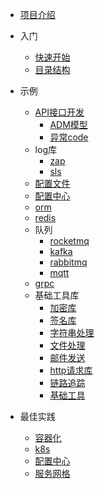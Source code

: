 - [项目介绍](zh-cn/README.md)
- 入门
  - [快速开始](zh-cn/nav/quickstart.md)
  - [目录结构](zh-cn/nav/dir.md)

- 示例
  - [API接口开发](zh-cn/nav/api.md)
    - [ADM模型](zh-cn/nav/adm.md)
    - [异常code](zh-cn/nav/code.md)
  - log库
    - [zap](zh-cn/nav/zap.md)
    - [sls](zh-cn/nav/sls.md)
  - [配置文件](zh-cn/nav/configfile.md)
  - [配置中心](zh-cn/nav/config.md)
  - [orm](zh-cn/nav/orm.md)
  - [redis](zh-cn/nav/redis.md)
  - 队列
    - [rocketmq](zh-cn/nav/rocketmq.md)
    - [kafka](zh-cn/nav/kafka.md)
    - [rabbitmq](zh-cn/nav/rabbitmq.md)
    - [mqtt](zh-cn/nav/mqtt.md)
  - [grpc](zh-cn/nav/grpc.md)
  - 基础工具库
    - [加密库](zh-cn/nav/encrypt.md)
    - [签名库](zh-cn/nav/sign.md)
    - [字符串处理](zh-cn/nav/string.md)
    - [文件处理](zh-cn/nav/file.md)
    - [邮件发送](zh-cn/nav/email.md)
    - [http请求库](zh-cn/nav/http.md)
    - [链路追踪](zh-cn/nav/trace.md)
    - [基础工具](zh-cn/nav/common.md)
- 最佳实践
  - [容器化](zh-cn/nav/container.md)
  - [k8s](zh-cn/nav/k8s.md)
  - [配置中心](zh-cn/nav/config_center.md)
  - [服务网格](zh-cn/nav/service_mesh.md)

<!-- - [Need Help](es-us/needhelp.md) -->
